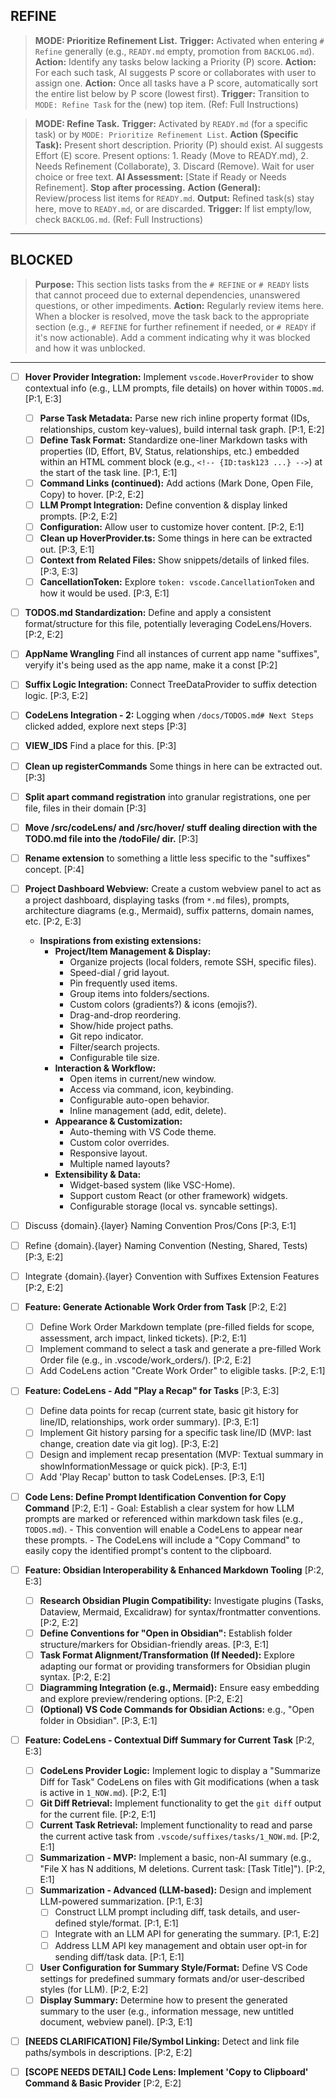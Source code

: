 ## REFINE

> **MODE: Prioritize Refinement List.** **Trigger:** Activated when entering `# Refine` generally (e.g., `READY.md` empty, promotion from `BACKLOG.md`). **Action:** Identify any tasks below lacking a Priority (P) score. **Action:** For each such task, AI suggests P score or collaborates with user to assign one. **Action:** Once all tasks have a P score, automatically sort the entire list below by P score (lowest first). **Trigger:** Transition to `MODE: Refine Task` for the (new) top item. (Ref: Full Instructions)

> **MODE: Refine Task.** **Trigger:** Activated by `READY.md` (for a specific task) or by `MODE: Prioritize Refinement List`. **Action (Specific Task):** Present short description. Priority (P) should exist. AI suggests Effort (E) score. Present options: 1. Ready (Move to READY.md), 2. Needs Refinement (Collaborate), 3. Discard (Remove). Wait for user choice or free text. **AI Assessment:** [State if Ready or Needs Refinement]. **Stop after processing.** **Action (General):** Review/process list items for `READY.md`. **Output:** Refined task(s) stay here, move to `READY.md`, or are discarded. **Trigger:** If list empty/low, check `BACKLOG.md`. (Ref: Full Instructions)

---

## BLOCKED

> **Purpose:** This section lists tasks from the `# REFINE` or `# READY` lists that cannot proceed due to external dependencies, unanswered questions, or other impediments.
> **Action:** Regularly review items here. When a blocker is resolved, move the task back to the appropriate section (e.g., `# REFINE` for further refinement if needed, or `# READY` if it's now actionable). Add a comment indicating why it was blocked and how it was unblocked.

---

- [ ] **Hover Provider Integration:** Implement `vscode.HoverProvider` to show contextual info (e.g., LLM prompts, file details) on hover within `TODOS.md`. [P:1, E:3]
  - [ ] **Parse Task Metadata:** Parse new rich inline property format (IDs, relationships, custom key-values), build internal task graph. [P:1, E:2]
  - [ ] **Define Task Format:** Standardize one-liner Markdown tasks with properties (ID, Effort, BV, Status, relationships, etc.) embedded within an HTML comment block (e.g., `<!-- {ID:task123 ...} -->`) at the start of the task line. [P:1, E:1]
  - [ ] **Command Links (continued):** Add actions (Mark Done, Open File, Copy) to hover. [P:2, E:2]
  - [ ] **LLM Prompt Integration:** Define convention & display linked prompts. [P:2, E:2]
  - [ ] **Configuration:** Allow user to customize hover content. [P:2, E:1]
  - [ ] **Clean up HoverProvider.ts:** Some things in here can be extracted out. [P:3, E:1]
  - [ ] **Context from Related Files:** Show snippets/details of linked files. [P:3, E:3]
  - [ ] **CancellationToken:** Explore `token: vscode.CancellationToken` and how it would be used. [P:3, E:1]
- [ ] **TODOS.md Standardization:** Define and apply a consistent format/structure for this file, potentially leveraging CodeLens/Hovers. [P:2, E:2]
- [ ] **AppName Wrangling** Find all instances of current app name "suffixes", veryify it's being used as the app name, make it a const [P:2]
- [ ] **Suffix Logic Integration:** Connect TreeDataProvider to suffix detection logic. [P:3, E:2]
- [ ] **CodeLens Integration - 2:** Logging when `/docs/TODOS.md# Next Steps` clicked added, explore next steps [P:3]
- [ ] **VIEW_IDS** Find a place for this. [P:3]
- [ ] **Clean up registerCommands** Some things in here can be extracted out. [P:3]
- [ ] **Split apart command registration** into granular registrations, one per file, files in their domain [P:3]
- [ ] **Move /src/codeLens/ and /src/hover/ stuff dealing direction with the TODO.md file into the /todoFile/ dir.** [P:3]
- [ ] **Rename extension** to something a little less specific to the "suffixes" concept. [P:4]
- [ ] **Project Dashboard Webview:** Create a custom webview panel to act as a project dashboard, displaying tasks (from `*.md` files), prompts, architecture diagrams (e.g., Mermaid), suffix patterns, domain names, etc. [P:2, E:3]
  - **Inspirations from existing extensions:**
    - **Project/Item Management & Display:**
      - Organize projects (local folders, remote SSH, specific files).
      - Speed-dial / grid layout.
      - Pin frequently used items.
      - Group items into folders/sections.
      - Custom colors (gradients?) & icons (emojis?).
      - Drag-and-drop reordering.
      - Show/hide project paths.
      - Git repo indicator.
      - Filter/search projects.
      - Configurable tile size.
    - **Interaction & Workflow:**
      - Open items in current/new window.
      - Access via command, icon, keybinding.
      - Configurable auto-open behavior.
      - Inline management (add, edit, delete).
    - **Appearance & Customization:**
      - Auto-theming with VS Code theme.
      - Custom color overrides.
      - Responsive layout.
      - Multiple named layouts?
    - **Extensibility & Data:**
      - Widget-based system (like VSC-Home).
      - Support custom React (or other framework) widgets.
      - Configurable storage (local vs. syncable settings).
- [ ] Discuss {domain}.{layer} Naming Convention Pros/Cons [P:3, E:1]
- [ ] Refine {domain}.{layer} Naming Convention (Nesting, Shared, Tests) [P:3, E:2]
- [ ] Integrate {domain}.{layer} Convention with Suffixes Extension Features [P:2, E:2]
- [ ] **Feature: Generate Actionable Work Order from Task** [P:2, E:2]
  - [ ] Define Work Order Markdown template (pre-filled fields for scope, assessment, arch impact, linked tickets). [P:2, E:1]
  - [ ] Implement command to select a task and generate a pre-filled Work Order file (e.g., in .vscode/work_orders/). [P:2, E:2]
  - [ ] Add CodeLens action "Create Work Order" to eligible tasks. [P:2, E:1]
- [ ] **Feature: CodeLens - Add "Play a Recap" for Tasks** [P:3, E:3]
  - [ ] Define data points for recap (current state, basic git history for line/ID, relationships, work order summary). [P:3, E:1]
  - [ ] Implement Git history parsing for a specific task line/ID (MVP: last change, creation date via git log). [P:3, E:2]
  - [ ] Design and implement recap presentation (MVP: Textual summary in showInformationMessage or quick pick). [P:3, E:1]
  - [ ] Add 'Play Recap' button to task CodeLenses. [P:3, E:1]
- [ ] **Code Lens: Define Prompt Identification Convention for Copy Command** [P:2, E:1] - Goal: Establish a clear system for how LLM prompts are marked or referenced within markdown task files (e.g., `TODOS.md`). - This convention will enable a CodeLens to appear near these prompts. - The CodeLens will include a "Copy Command" to easily copy the identified prompt's content to the clipboard.

- [ ] **Feature: Obsidian Interoperability & Enhanced Markdown Tooling** [P:2, E:3]

  - [ ] **Research Obsidian Plugin Compatibility:** Investigate plugins (Tasks, Dataview, Mermaid, Excalidraw) for syntax/frontmatter conventions. [P:2, E:2]
  - [ ] **Define Conventions for "Open in Obsidian":** Establish folder structure/markers for Obsidian-friendly areas. [P:3, E:1]
  - [ ] **Task Format Alignment/Transformation (If Needed):** Explore adapting our format or providing transformers for Obsidian plugin syntax. [P:2, E:2]
  - [ ] **Diagramming Integration (e.g., Mermaid):** Ensure easy embedding and explore preview/rendering options. [P:2, E:2]
  - [ ] **(Optional) VS Code Commands for Obsidian Actions:** e.g., "Open folder in Obsidian". [P:3, E:1]

- [ ] **Feature: CodeLens - Contextual Diff Summary for Current Task** [P:2, E:3]

  - [ ] **CodeLens Provider Logic:** Implement logic to display a "Summarize Diff for Task" CodeLens on files with Git modifications (when a task is active in `1_NOW.md`). [P:2, E:1]
  - [ ] **Git Diff Retrieval:** Implement functionality to get the `git diff` output for the current file. [P:2, E:1]
  - [ ] **Current Task Retrieval:** Implement functionality to read and parse the current active task from `.vscode/suffixes/tasks/1_NOW.md`. [P:2, E:1]
  - [ ] **Summarization - MVP:** Implement a basic, non-AI summary (e.g., "File X has N additions, M deletions. Current task: [Task Title]"). [P:2, E:1]
  - [ ] **Summarization - Advanced (LLM-based):** Design and implement LLM-powered summarization. [P:1, E:3]
    - [ ] Construct LLM prompt including diff, task details, and user-defined style/format. [P:1, E:1]
    - [ ] Integrate with an LLM API for generating the summary. [P:1, E:2]
    - [ ] Address LLM API key management and obtain user opt-in for sending diff/task data. [P:1, E:1]
  - [ ] **User Configuration for Summary Style/Format:** Define VS Code settings for predefined summary formats and/or user-described styles (for LLM). [P:2, E:2]
  - [ ] **Display Summary:** Determine how to present the generated summary to the user (e.g., information message, new untitled document, webview panel). [P:3, E:1]

- [ ] **[NEEDS CLARIFICATION] File/Symbol Linking:** Detect and link file paths/symbols in descriptions. [P:2, E:2]

- [ ] **[SCOPE NEEDS DETAIL] Code Lens: Implement 'Copy to Clipboard' Command & Basic Provider** [P:2, E:2]
